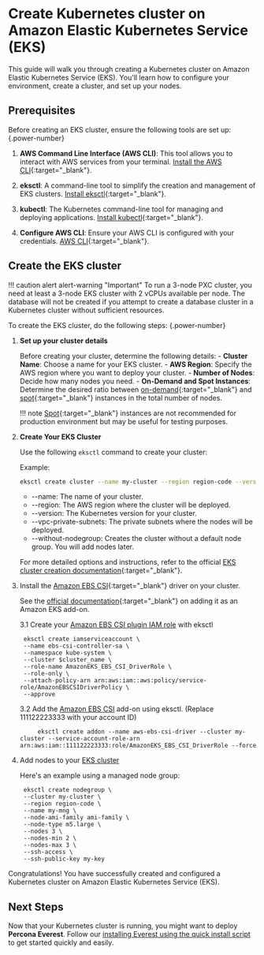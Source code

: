 # Create Kubernetes cluster on Amazon Elastic Kubernetes Service (EKS)

This guide will walk you through creating a Kubernetes cluster on Amazon Elastic Kubernetes Service (EKS). You'll learn how to configure your environment, create a cluster, and set up your nodes.

## Prerequisites

Before creating an EKS cluster, ensure the following tools are set up:
{.power-number}

1. **AWS Command Line Interface (AWS CLI)**: This tool allows you to interact with AWS services from your terminal. [Install the AWS CLI](https://docs.aws.amazon.com/cli/latest/userguide/cli-chap-install.html){:target="_blank"}.

2. **eksctl**: A command-line tool to simplify the creation and management of EKS clusters. [Install eksctl](https://github.com/weaveworks/eksctl#installation){:target="_blank"}.

3. **kubectl**: The Kubernetes command-line tool for managing and deploying applications. [Install kubectl](https://kubernetes.io/docs/tasks/tools/){:target="_blank"}.

4. **Configure AWS CLI**: Ensure your AWS CLI is configured with your credentials. [AWS CLI](https://docs.aws.amazon.com/cli/latest/userguide/cli-chap-configure.html){:target="_blank"}.

## Create the EKS cluster

!!! caution alert alert-warning "Important"
    To run a 3-node PXC cluster, you need at least a 3-node EKS cluster with 2 vCPUs available per node. The database will not be created if you attempt to create a database cluster in a Kubernetes cluster without sufficient resources.


To create the EKS cluster, do the following steps:
{.power-number}

1. **Set up your cluster details**
   
    Before creating your cluster, determine the following details:
        - **Cluster Name**: Choose a name for your EKS cluster.
        - **AWS Region**: Specify the AWS region where you want to deploy your cluster.
        - **Number of Nodes**: Decide how many nodes you need.
        - **On-Demand and Spot Instances**:  Determine the desired ratio between [on-demand](https://docs.aws.amazon.com/AWSEC2/latest/UserGuide/ec2-on-demand-instances.html){:target="_blank"}
            and [spot](https://docs.aws.amazon.com/AWSEC2/latest/UserGuide/using-spot-instances.html){:target="_blank"} instances in the total number of nodes.

    !!! note
        [Spot](https://docs.aws.amazon.com/AWSEC2/latest/UserGuide/using-spot-instances.html){:target="_blank"} instances are not recommended for production environment but may be useful for testing purposes.

2. **Create Your EKS Cluster**

    Use the following `eksctl` command to create your cluster:
    
    Example:

    ``` {.bash data-prompt="$" }
    eksctl create cluster --name my-cluster --region region-code --version 1.28 --vpc-private-subnets subnet-ExampleID1,subnet-ExampleID2 --without-nodegroup
    ```

    * --name: The name of your cluster.
    * --region: The AWS region where the cluster will be deployed.
    * --version: The Kubernetes version for your cluster.
    * --vpc-private-subnets: The private subnets where the nodes will be deployed.
    * --without-nodegroup: Creates the cluster without a default node group. You will add nodes later.

    For more detailed options and instructions, refer to the official [EKS cluster creation documentation](https://docs.aws.amazon.com/eks/latest/userguide/create-cluster.html){:target="_blank"}.

3. Install the [Amazon EBS CSI](https://docs.aws.amazon.com/eks/latest/userguide/ebs-csi.html){:target="_blank"} driver on your cluster.

   See the [official documentation](https://docs.aws.amazon.com/eks/latest/userguide/managing-ebs-csi.html){:target="_blank"} on adding it as an Amazon EKS add-on.
   
    3.1 Create your [Amazon EBS CSI plugin IAM role](https://docs.aws.amazon.com/eks/latest/userguide/csi-iam-role.html) with eksctl    

        eksctl create iamserviceaccount \
        --name ebs-csi-controller-sa \
        --namespace kube-system \
        --cluster $cluster_name \
        --role-name AmazonEKS_EBS_CSI_DriverRole \
        --role-only \
        --attach-policy-arn arn:aws:iam::aws:policy/service-role/AmazonEBSCSIDriverPolicy \
        --approve

    
    3.2 Add the [Amazon EBS CSI](https://docs.aws.amazon.com/eks/latest/userguide/managing-ebs-csi.html) add-on using eksctl. (Replace 111122223333 with your account ID)
    
            eksctl create addon --name aws-ebs-csi-driver --cluster my-cluster --service-account-role-arn arn:aws:iam::111122223333:role/AmazonEKS_EBS_CSI_DriverRole --force
            
4. Add nodes to your [EKS cluster](https://docs.aws.amazon.com/eks/latest/userguide/eks-compute.html)

      Here's an example using a managed node group:

        eksctl create nodegroup \
        --cluster my-cluster \
        --region region-code \
        --name my-mng \
        --node-ami-family ami-family \
        --node-type m5.large \
        --nodes 3 \
        --nodes-min 2 \
        --nodes-max 3 \
        --ssh-access \
        --ssh-public-key my-key

Congratulations! You have successfully created and configured a Kubernetes cluster on Amazon Elastic Kubernetes Service (EKS).

## Next Steps

Now that your Kubernetes cluster is running, you might want to deploy **Percona Everest**. Follow our [installing Everest using the quick install script](quick-install.md) to get started quickly and easily.
        
